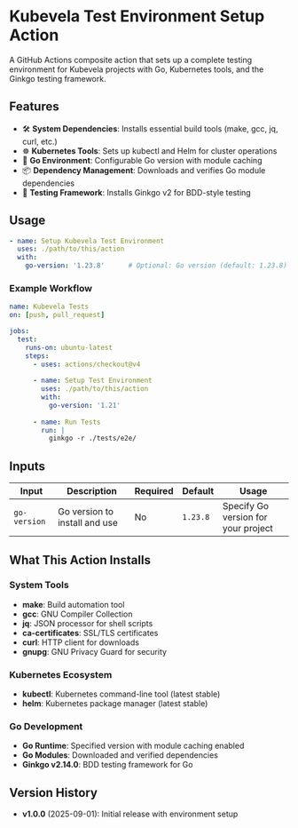 # Kubevela Test Environment Setup Action

A GitHub Actions composite action that sets up a complete testing environment for Kubevela projects with Go, Kubernetes tools, and the Ginkgo testing framework.

## Features

- 🛠️ **System Dependencies**: Installs essential build tools (make, gcc, jq, curl, etc.)
- ☸️ **Kubernetes Tools**: Sets up kubectl and Helm for cluster operations
- 🐹 **Go Environment**: Configurable Go version with module caching
- 📦 **Dependency Management**: Downloads and verifies Go module dependencies
- 🧪 **Testing Framework**: Installs Ginkgo v2 for BDD-style testing

## Usage

```yaml
- name: Setup Kubevela Test Environment
  uses: ./path/to/this/action
  with:
    go-version: '1.23.8'      # Optional: Go version (default: 1.23.8)
```

### Example Workflow

```yaml
name: Kubevela Tests
on: [push, pull_request]

jobs:
  test:
    runs-on: ubuntu-latest
    steps:
      - uses: actions/checkout@v4
      
      - name: Setup Test Environment
        uses: ./path/to/this/action
        with:
          go-version: '1.21'
          
      - name: Run Tests
        run: |
          ginkgo -r ./tests/e2e/
```

## Inputs

| Input | Description | Required | Default | Usage |
|-------|-------------|----------|---------|-------|
| `go-version` | Go version to install and use | No | `1.23.8` | Specify Go version for your project |

## What This Action Installs

### System Tools
- **make**: Build automation tool
- **gcc**: GNU Compiler Collection
- **jq**: JSON processor for shell scripts
- **ca-certificates**: SSL/TLS certificates
- **curl**: HTTP client for downloads
- **gnupg**: GNU Privacy Guard for security

### Kubernetes Ecosystem
- **kubectl**: Kubernetes command-line tool (latest stable)
- **helm**: Kubernetes package manager (latest stable)

### Go Development
- **Go Runtime**: Specified version with module caching enabled
- **Go Modules**: Downloaded and verified dependencies
- **Ginkgo v2.14.0**: BDD testing framework for Go


## Version History

- **v1.0.0** (2025-09-01): Initial release with environment setup